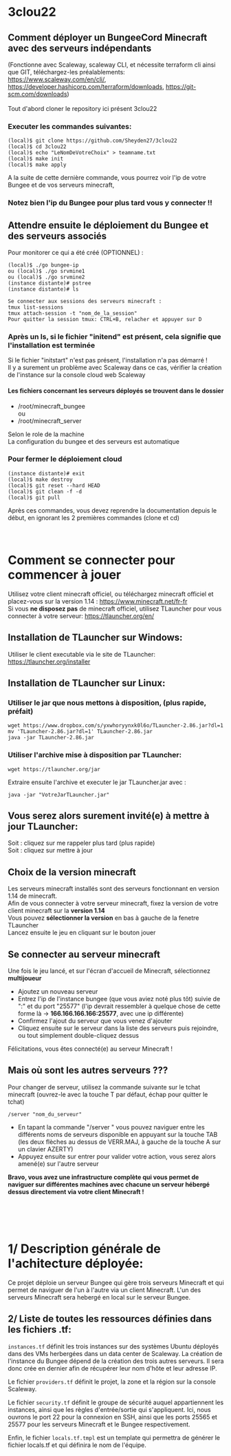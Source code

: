 # 3clou22
## Comment déployer un BungeeCord Minecraft avec des serveurs indépendants
(Fonctionne avec Scaleway, scaleway CLI, et nécessite terraform cli ainsi que GIT, téléchargez-les préalablements:
https://www.scaleway.com/en/cli/, https://developer.hashicorp.com/terraform/downloads, https://git-scm.com/downloads) <br> <br>
Tout d'abord cloner le repository ici présent 3clou22
### Executer les commandes suivantes:


```
(local)$ git clone https://github.com/Sheyden27/3clou22
(local)$ cd 3clou22
(local)$ echo "LeNomDeVotreChoix" > teamname.txt
(local)$ make init
(local)$ make apply
```
A la suite de cette dernière commande, vous pourrez voir l'ip de votre Bungee et de vos serveurs minecraft,
### **Notez bien l'ip du Bungee** pour plus tard vous y connecter !!

## Attendre ensuite le déploiement du Bungee et des serveurs associés

Pour monitorer ce qui a été créé (OPTIONNEL) :
```
(local)$ ./go bungee-ip
ou (local)$ ./go srvmine1
ou (local)$ ./go srvmine2
(instance distante)# pstree
(instance distante)# ls

Se connecter aux sessions des serveurs minecraft :
tmux list-sessions
tmux attach-session -t "nom_de_la_session"
Pour quitter la session tmux: CTRL+B, relacher et appuyer sur D
```
### Après un ls, si le fichier "initend" est présent, cela signifie que l'installation est terminée
Si le fichier "initstart" n'est pas présent, l'installation n'a pas démarré ! <br>
Il y a surement un problème avec Scaleway dans ce cas, vérifier la création de l'instance sur la console cloud web Scaleway

#### Les fichiers concernant les serveurs déployés se trouvent dans le dossier
- /root/minecraft_bungee <br>ou
- /root/minecraft_server

Selon le role de la machine <br>
La configuration du bungee et des serveurs est automatique

### Pour fermer le déploiement cloud
```
(instance distante)# exit
(local)$ make destroy
(local)$ git reset --hard HEAD
(local)$ git clean -f -d
(local)$ git pull
```
Après ces commandes, vous devez reprendre la documentation depuis le début, en ignorant les 2 premières commandes (clone et cd)
<br> <br> <br>

# Comment se connecter pour commencer à jouer
Utilisez votre client minecraft officiel, ou téléchargez minecraft officiel et placez-vous sur la version 1.14 : https://www.minecraft.net/fr-fr <br>
Si vous **ne disposez pas** de minecraft officiel, utilisez TLauncher pour vous connecter à votre serveur: https://tlauncher.org/en/

## Installation de TLauncher sur Windows:
Utiliser le client executable via le site de TLauncher: https://tlauncher.org/installer

## Installation de TLauncher sur Linux:
### Utiliser le jar que nous mettons à disposition, (plus rapide, préfait)
```
wget https://www.dropbox.com/s/yxwhoryynxk0l6o/TLauncher-2.86.jar?dl=1
mv 'TLauncher-2.86.jar?dl=1' TLauncher-2.86.jar
java -jar TLauncher-2.86.jar
```
### Utiliser l'archive mise à disposition par TLauncher:
```
wget https://tlauncher.org/jar
```
Extraire ensuite l'archive et executer le jar TLauncher.jar avec : 
```
java -jar "VotreJarTLauncher.jar"
```

## Vous serez alors surement invité(e) à mettre à jour TLauncher:
Soit : cliquez sur me rappeler plus tard (plus rapide) <br>
Soit : cliquez sur mettre à jour

## Choix de la version minecraft
Les serveurs minecraft installés sont des serveurs fonctionnant en version 1.14 de minecraft. <br>
Afin de vous connecter à votre serveur minecraft, fixez la version de votre client minecraft sur la **version 1.14** <br>
Vous pouvez **sélectionner la version** en bas à gauche de la fenetre TLauncher <br>
Lancez ensuite le jeu en cliquant sur le bouton jouer

## Se connecter au serveur minecraft
Une fois le jeu lancé, et sur l'écran d'accueil de Minecraft, sélectionnez **multijoueur**
- Ajoutez un nouveau serveur
- Entrez l'ip de l'instance bungee (que vous aviez noté plus tôt) suivie de ":" et du port "25577"
(l'ip devrait ressembler à quelque chose de cette forme là -> **166.166.166.166:25577**, avec une ip différente)
- Confirmez l'ajout du serveur que vous venez d'ajouter
- Cliquez ensuite sur le serveur dans la liste des serveurs puis rejoindre, ou tout simplement double-cliquez dessus

Félicitations, vous êtes connecté(e) au serveur Minecraft !

## Mais où sont les autres serveurs ???
Pour changer de serveur, utilisez la commande suivante sur le tchat minecraft (ouvrez-le avec la touche T par défaut, échap pour quitter le tchat)
```
/server "nom_du_serveur"
```
- En tapant la commande "/server " vous pouvez naviguer entre les différents noms de serveurs disponible en appuyant sur la touche TAB (les deux flèches au dessus de VERR.MAJ, à gauche de la touche A sur un clavier AZERTY)
- Appuyez ensuite sur entrer pour valider votre action, vous serez alors amené(e) sur l'autre serveur

**Bravo, vous avez une infrastructure complète qui vous permet de naviguer sur différentes machines avec chacune un serveur hébergé dessus directement via votre client Minecraft !** <br> <br> <br> <br> <br>

# 1/ Description générale de l'achitecture déployée:

Ce projet déploie un serveur Bungee qui gère trois serveurs Minecraft et qui permet de naviguer de l'un à l'autre via un client Minecraft. L'un des serveurs Minecraft sera hebergé en local sur le serveur Bungee.<br>

## 2/ Liste de toutes les ressources définies dans les fichiers .tf:

`instances.tf` définit les trois instances sur des systèmes Ubuntu déployés dans des VMs herbergées dans un data center de Scaleway.
La création de l'instance du Bungee dépend de la création des trois autres serveurs. Il sera donc crée en dernier afin de récupérer leur nom d'hôte et leur adresse IP.

Le fichier `providers.tf` définit le projet, la zone et la région sur la console Scaleway.

Le fichier `security.tf` définit le groupe de sécurité auquel appartiennent les instances, ainsi que les règles d'entrée/sortie qui s'appliquent. Ici, nous ouvrons le port 22 pour la connexion en SSH, ainsi que les ports 25565 et 25577 pour les serveurs Minecraft et le Bungee respectivement.

Enfin, le fichier `locals.tf.tmpl` est un template qui permettra de générer le fichier locals.tf et qui définira le nom de l'équipe.
